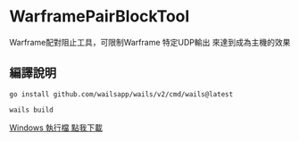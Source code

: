 # WarframePairBlockTool
 Warframe配對阻止工具，可限制Warframe 特定UDP輸出 來達到成為主機的效果
## 編譯說明<br/>
```shell
go install github.com/wailsapp/wails/v2/cmd/wails@latest
``` 
```shell
wails build
```


[Windows 執行檔 點我下載](https://github.com/MeowXiaoXiang/WarframePairBlockTool_Go/releases/download/v1.0/wfpairbolcktool.exe "下載 release v2.1.2 版本")
